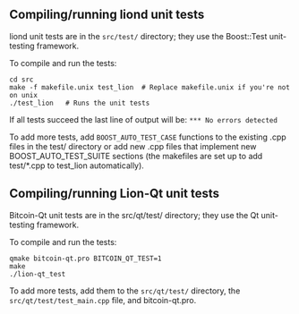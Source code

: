 Compiling/running liond unit tests
------------------------------------

liond unit tests are in the `src/test/` directory; they
use the Boost::Test unit-testing framework.

To compile and run the tests:

	cd src
	make -f makefile.unix test_lion  # Replace makefile.unix if you're not on unix
	./test_lion   # Runs the unit tests

If all tests succeed the last line of output will be:
`*** No errors detected`

To add more tests, add `BOOST_AUTO_TEST_CASE` functions to the existing
.cpp files in the test/ directory or add new .cpp files that
implement new BOOST_AUTO_TEST_SUITE sections (the makefiles are
set up to add test/*.cpp to test_lion automatically).


Compiling/running Lion-Qt unit tests
---------------------------------------

Bitcoin-Qt unit tests are in the src/qt/test/ directory; they
use the Qt unit-testing framework.

To compile and run the tests:

	qmake bitcoin-qt.pro BITCOIN_QT_TEST=1
	make
	./lion-qt_test

To add more tests, add them to the `src/qt/test/` directory,
the `src/qt/test/test_main.cpp` file, and bitcoin-qt.pro.
